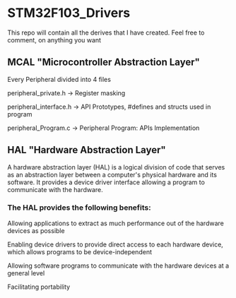 # STM32F103_Drivers
This repo will contain all the derives that I have created. Feel free to comment, on anything you want

## MCAL "Microcontroller Abstraction Layer"

Every Peripheral divided into 4 files

peripheral_private.h -> Register masking

peripheral_interface.h -> API Prototypes, #defines and structs used in program

peripheral_Program.c -> Peripheral Program: APIs Implementation

## HAL "Hardware Abstraction Layer"

A hardware abstraction layer (HAL) is a logical division of code that serves as an abstraction layer between a computer's physical hardware and its software. It provides a device driver interface allowing a program to communicate with the hardware.

### The HAL provides the following benefits:

Allowing applications to extract as much performance out of the hardware devices as possible

Enabling device drivers to provide direct access to each hardware device, which allows programs to be device-independent

Allowing software programs to communicate with the hardware devices at a general level

Facilitating portability

